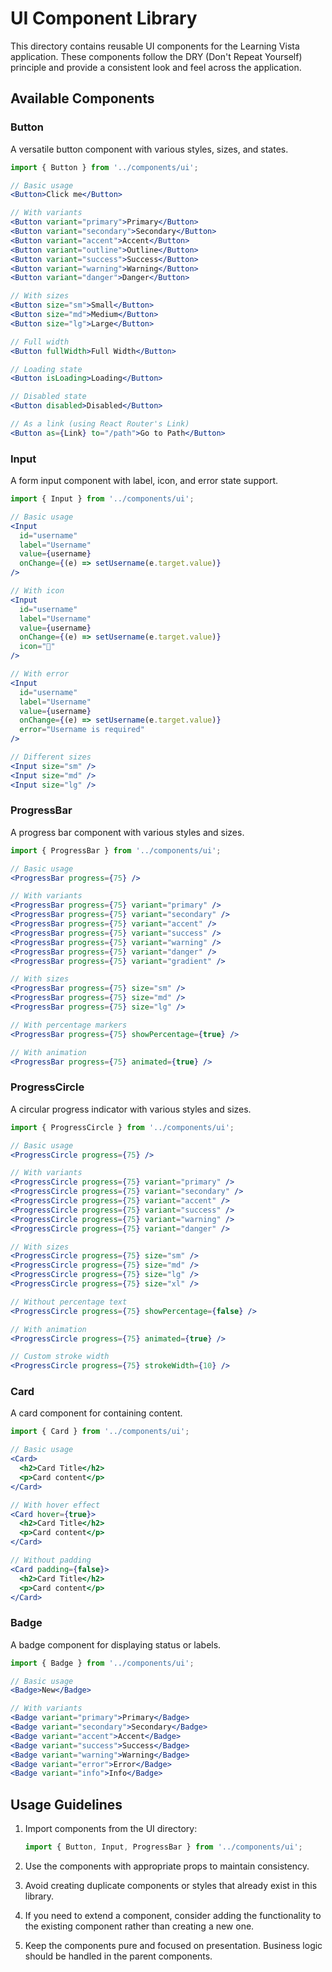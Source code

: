 # UI Component Library

This directory contains reusable UI components for the Learning Vista application. These components follow the DRY (Don't Repeat Yourself) principle and provide a consistent look and feel across the application.

## Available Components

### Button

A versatile button component with various styles, sizes, and states.

```jsx
import { Button } from '../components/ui';

// Basic usage
<Button>Click me</Button>

// With variants
<Button variant="primary">Primary</Button>
<Button variant="secondary">Secondary</Button>
<Button variant="accent">Accent</Button>
<Button variant="outline">Outline</Button>
<Button variant="success">Success</Button>
<Button variant="warning">Warning</Button>
<Button variant="danger">Danger</Button>

// With sizes
<Button size="sm">Small</Button>
<Button size="md">Medium</Button>
<Button size="lg">Large</Button>

// Full width
<Button fullWidth>Full Width</Button>

// Loading state
<Button isLoading>Loading</Button>

// Disabled state
<Button disabled>Disabled</Button>

// As a link (using React Router's Link)
<Button as={Link} to="/path">Go to Path</Button>
```

### Input

A form input component with label, icon, and error state support.

```jsx
import { Input } from '../components/ui';

// Basic usage
<Input 
  id="username" 
  label="Username" 
  value={username} 
  onChange={(e) => setUsername(e.target.value)} 
/>

// With icon
<Input 
  id="username" 
  label="Username" 
  value={username} 
  onChange={(e) => setUsername(e.target.value)} 
  icon="👤"
/>

// With error
<Input 
  id="username" 
  label="Username" 
  value={username} 
  onChange={(e) => setUsername(e.target.value)} 
  error="Username is required"
/>

// Different sizes
<Input size="sm" />
<Input size="md" />
<Input size="lg" />
```

### ProgressBar

A progress bar component with various styles and sizes.

```jsx
import { ProgressBar } from '../components/ui';

// Basic usage
<ProgressBar progress={75} />

// With variants
<ProgressBar progress={75} variant="primary" />
<ProgressBar progress={75} variant="secondary" />
<ProgressBar progress={75} variant="accent" />
<ProgressBar progress={75} variant="success" />
<ProgressBar progress={75} variant="warning" />
<ProgressBar progress={75} variant="danger" />
<ProgressBar progress={75} variant="gradient" />

// With sizes
<ProgressBar progress={75} size="sm" />
<ProgressBar progress={75} size="md" />
<ProgressBar progress={75} size="lg" />

// With percentage markers
<ProgressBar progress={75} showPercentage={true} />

// With animation
<ProgressBar progress={75} animated={true} />
```

### ProgressCircle

A circular progress indicator with various styles and sizes.

```jsx
import { ProgressCircle } from '../components/ui';

// Basic usage
<ProgressCircle progress={75} />

// With variants
<ProgressCircle progress={75} variant="primary" />
<ProgressCircle progress={75} variant="secondary" />
<ProgressCircle progress={75} variant="accent" />
<ProgressCircle progress={75} variant="success" />
<ProgressCircle progress={75} variant="warning" />
<ProgressCircle progress={75} variant="danger" />

// With sizes
<ProgressCircle progress={75} size="sm" />
<ProgressCircle progress={75} size="md" />
<ProgressCircle progress={75} size="lg" />
<ProgressCircle progress={75} size="xl" />

// Without percentage text
<ProgressCircle progress={75} showPercentage={false} />

// With animation
<ProgressCircle progress={75} animated={true} />

// Custom stroke width
<ProgressCircle progress={75} strokeWidth={10} />
```

### Card

A card component for containing content.

```jsx
import { Card } from '../components/ui';

// Basic usage
<Card>
  <h2>Card Title</h2>
  <p>Card content</p>
</Card>

// With hover effect
<Card hover={true}>
  <h2>Card Title</h2>
  <p>Card content</p>
</Card>

// Without padding
<Card padding={false}>
  <h2>Card Title</h2>
  <p>Card content</p>
</Card>
```

### Badge

A badge component for displaying status or labels.

```jsx
import { Badge } from '../components/ui';

// Basic usage
<Badge>New</Badge>

// With variants
<Badge variant="primary">Primary</Badge>
<Badge variant="secondary">Secondary</Badge>
<Badge variant="accent">Accent</Badge>
<Badge variant="success">Success</Badge>
<Badge variant="warning">Warning</Badge>
<Badge variant="error">Error</Badge>
<Badge variant="info">Info</Badge>
```

## Usage Guidelines

1. Import components from the UI directory:
   ```jsx
   import { Button, Input, ProgressBar } from '../components/ui';
   ```

2. Use the components with appropriate props to maintain consistency.

3. Avoid creating duplicate components or styles that already exist in this library.

4. If you need to extend a component, consider adding the functionality to the existing component rather than creating a new one.

5. Keep the components pure and focused on presentation. Business logic should be handled in the parent components.
